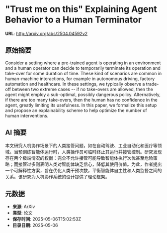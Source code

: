# "Trust me on this" Explaining Agent Behavior to a Human Terminator

**URL**: http://arxiv.org/abs/2504.04592v2

## 原始摘要

Consider a setting where a pre-trained agent is operating in an environment
and a human operator can decide to temporarily terminate its operation and
take-over for some duration of time. These kind of scenarios are common in
human-machine interactions, for example in autonomous driving, factory
automation and healthcare. In these settings, we typically observe a trade-off
between two extreme cases -- if no take-overs are allowed, then the agent might
employ a sub-optimal, possibly dangerous policy. Alternatively, if there are
too many take-overs, then the human has no confidence in the agent, greatly
limiting its usefulness. In this paper, we formalize this setup and propose an
explainability scheme to help optimize the number of human interventions.


## AI 摘要

本文研究人机协作场景下的人类接管问题，如在自动驾驶、工业自动化和医疗等领域。当预训练智能体运行时，人类操作员可临时终止其运行并接管控制。研究发现存在两个极端情况的权衡：完全不允许接管可能导致智能体执行次优甚至危险策略；而接管过多则表明人类对智能体缺乏信心，降低其使用价值。为此，作者提出一个可解释性方案，旨在优化人类干预次数，平衡智能体自主性和人类监督之间的关系。该研究为人机协作系统的设计提供了理论框架。

## 元数据

- **来源**: ArXiv
- **类型**: 论文
- **保存时间**: 2025-05-06T15:02:53Z
- **目录日期**: 2025-05-06
